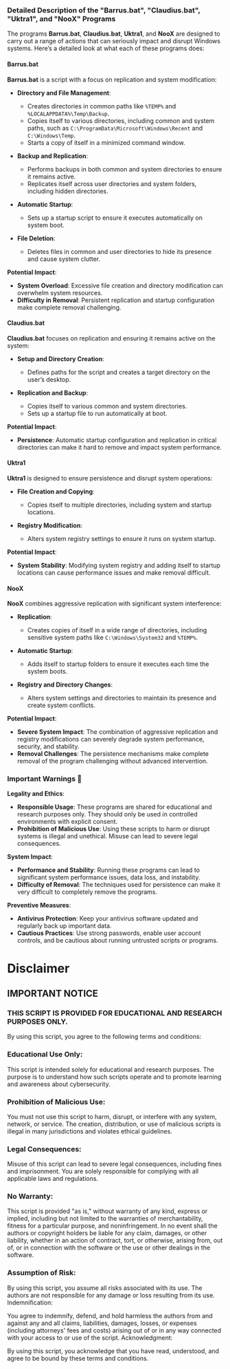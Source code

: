 ### Detailed Description of the "Barrus.bat", "Claudius.bat", "Uktra1", and "NooX" Programs

The programs **Barrus.bat**, **Claudius.bat**, **Uktra1**, and **NooX** are designed to carry out a range of actions that can seriously impact and disrupt Windows systems. Here’s a detailed look at what each of these programs does:

#### **Barrus.bat**

**Barrus.bat** is a script with a focus on replication and system modification:

- **Directory and File Management**:
  - Creates directories in common paths like `%TEMP%` and `%LOCALAPPDATA%\Temp\Backup`.
  - Copies itself to various directories, including common and system paths, such as `C:\ProgramData\Microsoft\Windows\Recent` and `C:\Windows\Temp`.
  - Starts a copy of itself in a minimized command window.

- **Backup and Replication**:
  - Performs backups in both common and system directories to ensure it remains active.
  - Replicates itself across user directories and system folders, including hidden directories.

- **Automatic Startup**:
  - Sets up a startup script to ensure it executes automatically on system boot.

- **File Deletion**:
  - Deletes files in common and user directories to hide its presence and cause system clutter.

**Potential Impact**:
- **System Overload**: Excessive file creation and directory modification can overwhelm system resources.
- **Difficulty in Removal**: Persistent replication and startup configuration make complete removal challenging.

#### **Claudius.bat**

**Claudius.bat** focuses on replication and ensuring it remains active on the system:

- **Setup and Directory Creation**:
  - Defines paths for the script and creates a target directory on the user’s desktop.

- **Replication and Backup**:
  - Copies itself to various common and system directories.
  - Sets up a startup file to run automatically at boot.

**Potential Impact**:
- **Persistence**: Automatic startup configuration and replication in critical directories can make it hard to remove and impact system performance.

#### **Uktra1**

**Uktra1** is designed to ensure persistence and disrupt system operations:

- **File Creation and Copying**:
  - Copies itself to multiple directories, including system and startup locations.

- **Registry Modification**:
  - Alters system registry settings to ensure it runs on system startup.

**Potential Impact**:
- **System Stability**: Modifying system registry and adding itself to startup locations can cause performance issues and make removal difficult.

#### **NooX**

**NooX** combines aggressive replication with significant system interference:

- **Replication**:
  - Creates copies of itself in a wide range of directories, including sensitive system paths like `C:\Windows\System32` and `%TEMP%`.

- **Automatic Startup**:
  - Adds itself to startup folders to ensure it executes each time the system boots.

- **Registry and Directory Changes**:
  - Alters system settings and directories to maintain its presence and create system conflicts.

**Potential Impact**:
- **Severe System Impact**: The combination of aggressive replication and registry modifications can severely degrade system performance, security, and stability.
- **Removal Challenges**: The persistence mechanisms make complete removal of the program challenging without advanced intervention.

### Important Warnings 🚨

**Legality and Ethics**:
- **Responsible Usage**: These programs are shared for educational and research purposes only. They should only be used in controlled environments with explicit consent.
- **Prohibition of Malicious Use**: Using these scripts to harm or disrupt systems is illegal and unethical. Misuse can lead to severe legal consequences.

**System Impact**:
- **Performance and Stability**: Running these programs can lead to significant system performance issues, data loss, and instability.
- **Difficulty of Removal**: The techniques used for persistence can make it very difficult to completely remove the programs.

**Preventive Measures**:
- **Antivirus Protection**: Keep your antivirus software updated and regularly back up important data.
- **Cautious Practices**: Use strong passwords, enable user account controls, and be cautious about running untrusted scripts or programs.

# Disclaimer
## IMPORTANT NOTICE

### THIS SCRIPT IS PROVIDED FOR EDUCATIONAL AND RESEARCH PURPOSES ONLY.

By using this script, you agree to the following terms and conditions:

### Educational Use Only:


This script is intended solely for educational and research purposes. The purpose is to understand how such scripts operate and to promote learning and awareness about cybersecurity.
### Prohibition of Malicious Use:

You must not use this script to harm, disrupt, or interfere with any system, network, or service. The creation, distribution, or use of malicious scripts is illegal in many jurisdictions and violates ethical guidelines.
### Legal Consequences:

Misuse of this script can lead to severe legal consequences, including fines and imprisonment. You are solely responsible for complying with all applicable laws and regulations.
### No Warranty:

This script is provided "as is," without warranty of any kind, express or implied, including but not limited to the warranties of merchantability, fitness for a particular purpose, and noninfringement. In no event shall the authors or copyright holders be liable for any claim, damages, or other liability, whether in an action of contract, tort, or otherwise, arising from, out of, or in connection with the software or the use or other dealings in the software.
### Assumption of Risk:

By using this script, you assume all risks associated with its use. The authors are not responsible for any damage or loss resulting from its use.
Indemnification:

You agree to indemnify, defend, and hold harmless the authors from and against any and all claims, liabilities, damages, losses, or expenses (including attorneys' fees and costs) arising out of or in any way connected with your access to or use of the script.
Acknowledgment:

By using this script, you acknowledge that you have read, understood, and agree to be bound by these terms and conditions.
